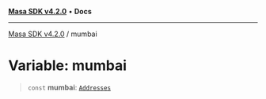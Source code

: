 [**Masa SDK v4.2.0**](../README.md) • **Docs**

***

[Masa SDK v4.2.0](../globals.md) / mumbai

# Variable: mumbai

> `const` **mumbai**: [`Addresses`](../interfaces/Addresses.md)
